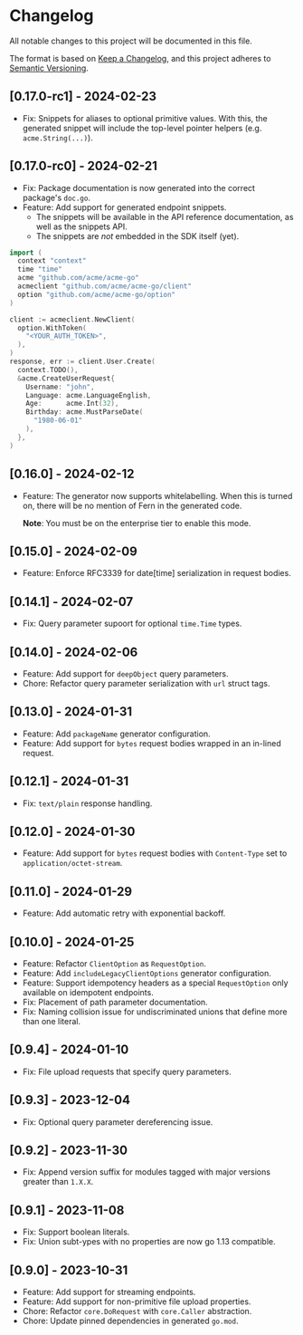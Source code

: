 # Changelog

All notable changes to this project will be documented in this file.

The format is based on [Keep a Changelog](https://keepachangelog.com/en/1.0.0/),
and this project adheres to [Semantic Versioning](https://semver.org/spec/v2.0.0.html).

<!-- ## Unreleased -->

## [0.17.0-rc1] - 2024-02-23

- Fix: Snippets for aliases to optional primitive values. With this, the generated snippet
  will include the top-level pointer helpers (e.g. `acme.String(...)`).

## [0.17.0-rc0] - 2024-02-21

- Fix: Package documentation is now generated into the correct package's `doc.go`.
- Feature: Add support for generated endpoint snippets.
  - The snippets will be available in the API reference documentation, as well as the
    snippets API.
  - The snippets are _not_ embedded in the SDK itself (yet).

```go
import (
  context "context"
  time "time"
  acme "github.com/acme/acme-go"
  acmeclient "github.com/acme/acme-go/client"
  option "github.com/acme/acme-go/option"
)

client := acmeclient.NewClient(
  option.WithToken(
    "<YOUR_AUTH_TOKEN>",
  ),
)
response, err := client.User.Create(
  context.TODO(),
  &acme.CreateUserRequest{
    Username: "john",
    Language: acme.LanguageEnglish,
    Age:      acme.Int(32),
    Birthday: acme.MustParseDate(
      "1980-06-01"
    ),
  },
)
```

## [0.16.0] - 2024-02-12

- Feature: The generator now supports whitelabelling. When this is turned on,
  there will be no mention of Fern in the generated code.

  **Note**: You must be on the enterprise tier to enable this mode.

## [0.15.0] - 2024-02-09

- Feature: Enforce RFC3339 for date[time] serialization in request bodies.

## [0.14.1] - 2024-02-07

- Fix: Query parameter supoort for optional `time.Time` types.

## [0.14.0] - 2024-02-06

- Feature: Add support for `deepObject` query parameters.
- Chore: Refactor query parameter serialization with `url` struct tags.

## [0.13.0] - 2024-01-31

- Feature: Add `packageName` generator configuration.
- Feature: Add support for `bytes` request bodies wrapped in an in-lined request.

## [0.12.1] - 2024-01-31

- Fix: `text/plain` response handling.

## [0.12.0] - 2024-01-30

- Feature: Add support for `bytes` request bodies with `Content-Type` set to
  `application/octet-stream`.

## [0.11.0] - 2024-01-29

- Feature: Add automatic retry with exponential backoff.

## [0.10.0] - 2024-01-25

- Feature: Refactor `ClientOption` as `RequestOption`.
- Feature: Add `includeLegacyClientOptions` generator configuration.
- Feature: Support idempotency headers as a special `RequestOption` only available on
  idempotent endpoints.
- Fix: Placement of path parameter documentation.
- Fix: Naming collision issue for undiscriminated unions that define more than one
  literal.

## [0.9.4] - 2024-01-10

- Fix: File upload requests that specify query parameters.

## [0.9.3] - 2023-12-04

- Fix: Optional query parameter dereferencing issue.

## [0.9.2] - 2023-11-30

- Fix: Append version suffix for modules tagged with major versions greater than `1.X.X`.

## [0.9.1] - 2023-11-08

- Fix: Support boolean literals.
- Fix: Union subt-ypes with no properties are now go 1.13 compatible.

## [0.9.0] - 2023-10-31

- Feature: Add support for streaming endpoints.
- Feature: Add support for non-primitive file upload properties.
- Chore: Refactor `core.DoRequest` with `core.Caller` abstraction.
- Chore: Update pinned dependencies in generated `go.mod`.

